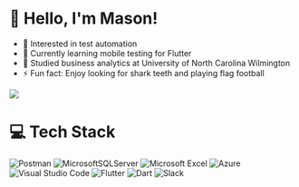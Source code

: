 # 👋 Hello, I'm Mason!
- 👀 Interested in test automation
- 🌱 Currently learning mobile testing for Flutter
- 💞️ Studied business analytics at University of North Carolina Wilmington
- ⚡ Fun fact: Enjoy looking for shark teeth and playing flag football

<!-- GitHub stats from https://github.com/anuraghazra/github-readme-stats -->
![](https://github-readme-stats.vercel.app/api?username=masonpiwonka&show_icons=true&theme=transparent)<br/>

# 💻 Tech Stack
<!-- Badges from https://github.com/Ileriayo/markdown-badges -->
![Postman](https://img.shields.io/badge/Postman-FF6C37?style=for-the-badge&logo=postman&logoColor=white)
![MicrosoftSQLServer](https://img.shields.io/badge/Microsoft%20SQL%20Server-CC2927?style=for-the-badge&logo=microsoft%20sql%20server&logoColor=white)
![Microsoft Excel](https://img.shields.io/badge/Microsoft_Excel-217346?style=for-the-badge&logo=microsoft-excel&logoColor=white)
![Azure](https://img.shields.io/badge/azure-%230072C6.svg?style=for-the-badge&logo=microsoftazure&logoColor=white)
![Visual Studio Code](https://img.shields.io/badge/Visual%20Studio%20Code-0078d7.svg?style=for-the-badge&logo=visual-studio-code&logoColor=white)
![Flutter](https://img.shields.io/badge/Flutter-%2302569B.svg?style=for-the-badge&logo=Flutter&logoColor=white)
![Dart](https://img.shields.io/badge/dart-%230175C2.svg?style=for-the-badge&logo=dart&logoColor=white)
![Slack](https://img.shields.io/badge/Slack-4A154B?style=for-the-badge&logo=slack&logoColor=white)
